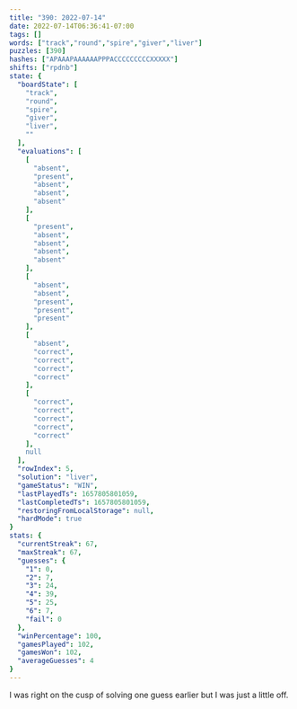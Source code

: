 ```yaml
---
title: "390: 2022-07-14"
date: 2022-07-14T06:36:41-07:00
tags: []
words: ["track","round","spire","giver","liver"]
puzzles: [390]
hashes: ["APAAAPAAAAAAPPPACCCCCCCCCXXXXX"]
shifts: ["rpdnb"]
state: {
  "boardState": [
    "track",
    "round",
    "spire",
    "giver",
    "liver",
    ""
  ],
  "evaluations": [
    [
      "absent",
      "present",
      "absent",
      "absent",
      "absent"
    ],
    [
      "present",
      "absent",
      "absent",
      "absent",
      "absent"
    ],
    [
      "absent",
      "absent",
      "present",
      "present",
      "present"
    ],
    [
      "absent",
      "correct",
      "correct",
      "correct",
      "correct"
    ],
    [
      "correct",
      "correct",
      "correct",
      "correct",
      "correct"
    ],
    null
  ],
  "rowIndex": 5,
  "solution": "liver",
  "gameStatus": "WIN",
  "lastPlayedTs": 1657805801059,
  "lastCompletedTs": 1657805801059,
  "restoringFromLocalStorage": null,
  "hardMode": true
}
stats: {
  "currentStreak": 67,
  "maxStreak": 67,
  "guesses": {
    "1": 0,
    "2": 7,
    "3": 24,
    "4": 39,
    "5": 25,
    "6": 7,
    "fail": 0
  },
  "winPercentage": 100,
  "gamesPlayed": 102,
  "gamesWon": 102,
  "averageGuesses": 4
}
---
```


<!-- more -->
I was right on the cusp of solving one guess earlier but I was just a little off. 

